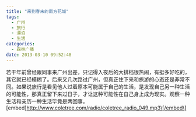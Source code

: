 ```yaml
---
title: "来到春末的南方花城"
tags:
  - 广州
  - 旅行
  - 漂泊
  - 生活
categories:
  - 森林广播
date: 2013-03-10 09:52:48
---
```


若干年前曾经跟同事来广州出差，只记得入夜后的大排档很热闹，有挺多好吃的，其它就已经模糊了。后来又几次路过广州，但真正住下来和旅游的心态还是非常不同。如果说旅行是看见他人过着原本可能属于自己的生活，是发现自己另一种生活的可能性，那真正留下来过日子，才让这种可能性在自己身上成为现实。观察一种生活和亲历一种生活毕竟是两回事。   \[embed\]http://www.coletree.com/radio/coletree_radio_049.mp3\[/embed\]